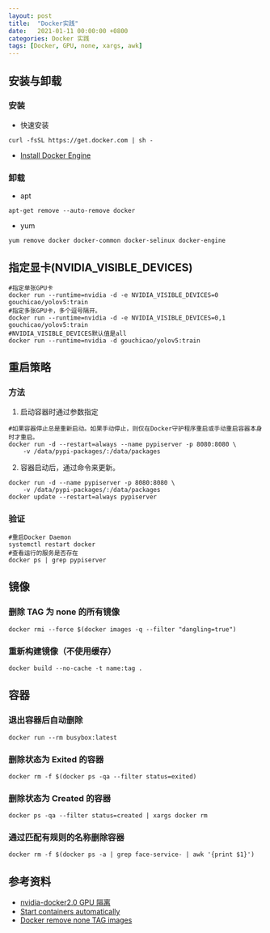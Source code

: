 ```yaml
---
layout: post
title:  "Docker实践"
date:   2021-01-11 00:00:00 +0800
categories: Docker 实践
tags: [Docker, GPU, none, xargs, awk]
---
```


## 安装与卸载
### 安装
* 快速安装
```shell
curl -fsSL https://get.docker.com | sh -
```

* [Install Docker Engine](https://docs.docker.com/engine/install/)

### 卸载
* apt
```shell
apt-get remove --auto-remove docker
```

* yum
```shell
yum remove docker docker-common docker-selinux docker-engine
```

## 指定显卡(NVIDIA_VISIBLE_DEVICES)
```shell
#指定单张GPU卡
docker run --runtime=nvidia -d -e NVIDIA_VISIBLE_DEVICES=0 gouchicao/yolov5:train
#指定多张GPU卡，多个逗号隔开。
docker run --runtime=nvidia -d -e NVIDIA_VISIBLE_DEVICES=0,1 gouchicao/yolov5:train
#NVIDIA_VISIBLE_DEVICES默认值是all
docker run --runtime=nvidia -d gouchicao/yolov5:train
```

## 重启策略
### 方法
1. 启动容器时通过参数指定
```shell
#如果容器停止总是重新启动。如果手动停止，则仅在Docker守护程序重启或手动重启容器本身时才重启。 
docker run -d --restart=always --name pypiserver -p 8080:8080 \
    -v /data/pypi-packages/:/data/packages
```

2. 容器启动后，通过命令来更新。
```shell
docker run -d --name pypiserver -p 8080:8080 \
    -v /data/pypi-packages/:/data/packages
docker update --restart=always pypiserver
```

### 验证
```shell
#重启Docker Daemon
systemctl restart docker
#查看运行的服务是否存在
docker ps | grep pypiserver
```

## 镜像
### 删除 TAG 为 none 的所有镜像
```shell
docker rmi --force $(docker images -q --filter "dangling=true")
```

### 重新构建镜像（不使用缓存）
```shell
docker build --no-cache -t name:tag . 
```

## 容器
### 退出容器后自动删除
```shell
docker run --rm busybox:latest
```

### 删除状态为 Exited 的容器
```shell
docker rm -f $(docker ps -qa --filter status=exited)
```

### 删除状态为 Created 的容器
```shell
docker ps -qa --filter status=created | xargs docker rm
```

### 通过匹配有规则的名称删除容器
```shell
docker rm -f $(docker ps -a | grep face-service- | awk '{print $1}')
```

## 参考资料
* [nvidia-docker2.0 GPU 隔离](https://ld246.com/article/1511781062916)
* [Start containers automatically](https://docs.docker.com/config/containers/start-containers-automatically/)
* [Docker remove none TAG images](https://stackoverflow.com/questions/33913020/docker-remove-none-tag-images)
